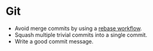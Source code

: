 Git
===

* Avoid merge commits by using a [rebase workflow].
* Squash multiple trivial commits into a single commit.
* Write a good commit message.

[rebase workflow]: /protocol/git#merge
